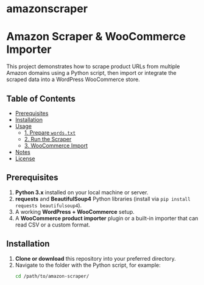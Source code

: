 # amazonscraper
# Amazon Scraper & WooCommerce Importer

This project demonstrates how to scrape product URLs from multiple Amazon domains using a Python script, then import or integrate the scraped data into a WordPress WooCommerce store.

## Table of Contents
- [Prerequisites](#prerequisites)
- [Installation](#installation)
- [Usage](#usage)
  - [1. Prepare `words.txt`](#1-prepare-wordstxt)
  - [2. Run the Scraper](#2-run-the-scraper)
  - [3. WooCommerce Import](#3-woocommerce-import)
- [Notes](#notes)
- [License](#license)

## Prerequisites
1. **Python 3.x** installed on your local machine or server.
2. **requests** and **BeautifulSoup4** Python libraries (install via `pip install requests beautifulsoup4`).
3. A working **WordPress + WooCommerce** setup.
4. A **WooCommerce product importer** plugin or a built-in importer that can read CSV or a custom format.

## Installation

1. **Clone or download** this repository into your preferred directory.
2. Navigate to the folder with the Python script, for example:
   ```bash
   cd /path/to/amazon-scraper/
